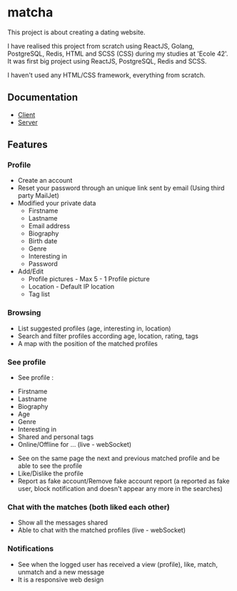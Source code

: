 # matcha
This project is about creating a dating website.

I have realised this project from scratch using ReactJS, Golang, PostgreSQL, Redis, HTML and SCSS (CSS) during my studies at 'Ecole 42'.
It was first big project using ReactJS, PostgreSQL, Redis and SCSS.

I haven't used any HTML/CSS framework, everything from scratch.

## Documentation
- [Client](./client)
- [Server](./server)

## Features

### Profile
- Create an account
- Reset your password through an unique link sent by email (Using third party MailJet)
- Modified your private data
  * Firstname
  * Lastname
  * Email address
  * Biography
  * Birth date
  * Genre
  * Interesting in
  * Password
- Add/Edit
  * Profile pictures - Max 5 - 1 Profile picture
  * Location - Default IP location
  * Tag list

### Browsing
- List suggested profiles (age, interesting in, location)
- Search and filter profiles according age, location, rating, tags
- A map with the position of the matched profiles

### See profile
- See profile :
* Firstname
* Lastname
* Biography
* Age
* Genre
* Interesting in
* Shared and personal tags
* Online/Offline for ... (live - webSocket)
- See on the same page the next and previous matched profile and be able to see the profile
- Like/Dislike the profile
- Report as fake account/Remove fake account report (a reported as fake user, block notification and doesn't appear any more in the searches)

### Chat with the matches (both liked each other)
- Show all the messages shared
- Able to chat with the matched profiles (live - webSocket)

### Notifications
- See when the logged user has received a view (profile), like, match, unmatch and a new message
- It is a responsive web design
